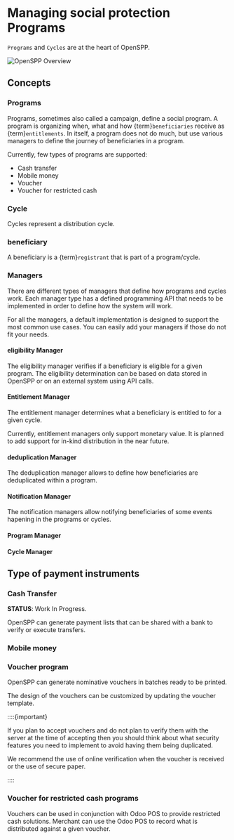 # Managing social protection Programs

`Programs` and `Cycles` are at the heart of OpenSPP.

![OpenSPP Overview](https://github.com/newlogic/newlogic-g2p/raw/main/newlogic_g2p_overview.png)

## Concepts

### Programs

Programs, sometimes also called a campaign, define a social program. A program is organizing when, what and
how {term}`beneficiaries` receive as {term}`entitlements`. In itself, a program does not do much, but use various managers to
define the journey of beneficiaries in a program.

Currently, few types of programs are supported:

- Cash transfer
- Mobile money
- Voucher
- Voucher for restricted cash

### Cycle

Cycles represent a distribution cycle.

### beneficiary

A beneficiary is a {term}`registrant` that is part of a program/cycle.

### Managers

There are different types of managers that define how programs and cycles work. Each manager type has a
defined programming API that needs to be implemented in order to define how the system will work.

For all the managers, a default implementation is designed to support the most common use cases. You can
easily add your managers if those do not fit your needs.

#### eligibility Manager

The eligibility manager verifies if a beneficiary is eligible for a given program. The eligibility
determination can be based on data stored in OpenSPP or on an external system using API calls.

#### Entitlement Manager

The entitlement manager determines what a beneficiary is entitled to for a given cycle.

Currently, entitlement managers only support monetary value. It is planned to add support for in-kind
distribution in the near future.

#### deduplication Manager

The deduplication manager allows to define how beneficiaries are deduplicated within a program.

#### Notification Manager

The notification managers allow notifying beneficiaries of some events hapening in the programs or cycles.

#### Program Manager

#### Cycle Manager

## Type of payment instruments

### Cash Transfer

**STATUS**: Work In Progress.

OpenSPP can generate payment lists that can be shared with a bank to verify or execute transfers.

### Mobile money

### Voucher program

OpenSPP can generate nominative vouchers in batches ready to be printed.

The design of the vouchers can be customized by updating the voucher template.

::::{important}

If you plan to accept vouchers and do not plan to verify them with the server at the time of accepting then
you should think about what security features you need to implement to avoid having them being duplicated.

We recommend the use of online verification when the voucher is received or the use of secure paper.

::::

### Voucher for restricted cash programs

Vouchers can be used in conjunction with Odoo POS to provide restricted cash solutions. Merchant can use the
Odoo POS to record what is distributed against a given voucher.
